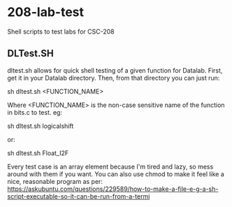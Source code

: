 # 208-lab-test
Shell scripts to test labs for CSC-208

DLTest.SH
---------

dltest.sh allows for quick shell testing of a given function for Datalab.
First, get it in your Datalab directory. 
Then, from that directory you can just run:

sh dltest.sh <FUNCTION_NAME>

Where <FUNCTION_NAME> is the non-case sensitive name of the function in bits.c
to test. eg:

sh dltest.sh logicalshift

or:

sh dltest.sh Float_I2F

Every test case is an array element because I'm tired and lazy, 
so mess around with them if you want. 
You can also use chmod to make it feel like a nice, reasonable program as per:
https://askubuntu.com/questions/229589/how-to-make-a-file-e-g-a-sh-script-executable-so-it-can-be-run-from-a-termi
